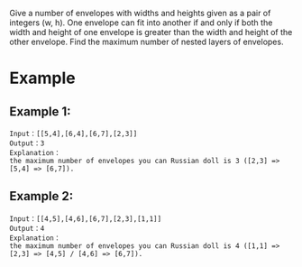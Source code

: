 Give a number of envelopes with widths and heights given as a pair of integers (w, h). One envelope can fit into another if and only if both the width and height of one envelope is greater than the width and height of the other envelope.
Find the maximum number of nested layers of envelopes.

# Example
## Example 1:
```
Input：[[5,4],[6,4],[6,7],[2,3]]
Output：3
Explanation：
the maximum number of envelopes you can Russian doll is 3 ([2,3] => [5,4] => [6,7]).
```
## Example 2:
```
Input：[[4,5],[4,6],[6,7],[2,3],[1,1]]
Output：4
Explanation：
the maximum number of envelopes you can Russian doll is 4 ([1,1] => [2,3] => [4,5] / [4,6] => [6,7]).
```